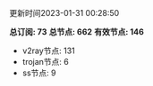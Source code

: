 更新时间2023-01-31 00:28:50

**总订阅: 73**
**总节点: 662**
**有效节点: 146**
- v2ray节点: 131
- trojan节点: 6
- ss节点: 9
